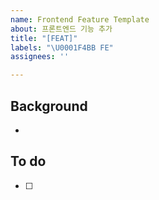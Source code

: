 ```yaml
---
name: Frontend Feature Template
about: 프론트엔드 기능 추가
title: "[FEAT]"
labels: "\U0001F4BB FE"
assignees: ''

---
```


## Background
- 

## To do
- [ ]
